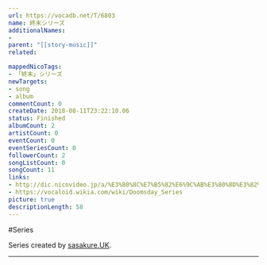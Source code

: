 ```yaml
---
url: https://vocadb.net/T/6803
name: 終末シリーズ
additionalNames: 
- 
parent: "[[story-music]]"
related:

mappedNicoTags:
- 「終末」シリーズ
newTargets:
- song
- album
commentCount: 0
createDate: 2018-08-11T23:22:10.06
status: Finished
albumCount: 2
artistCount: 0
eventCount: 0
eventSeriesCount: 0
followerCount: 2
songListCount: 0
songCount: 11
links: 
- http://dic.nicovideo.jp/a/%E3%80%8C%E7%B5%82%E6%9C%AB%E3%80%8D%E3%82%B7%E3%83%AA%E3%83%BC%E3%82%BA
- https://vocaloid.wikia.com/wiki/Doomsday_Series
picture: true
descriptionLength: 58
---
```


#Series

Series created by [sasakure.UK](https://vocadb.net/Ar/51).

---

